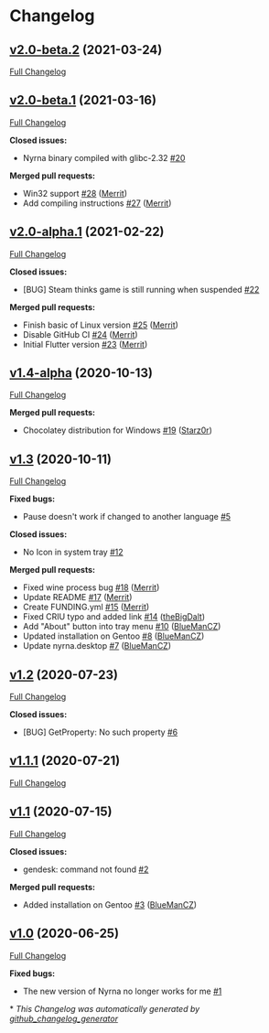 # Changelog

## [v2.0-beta.2](https://github.com/Merrit/nyrna/tree/v2.0-beta.2) (2021-03-24)

[Full Changelog](https://github.com/Merrit/nyrna/compare/v2.0-beta.1...v2.0-beta.2)

## [v2.0-beta.1](https://github.com/Merrit/nyrna/tree/v2.0-beta.1) (2021-03-16)

[Full Changelog](https://github.com/Merrit/nyrna/compare/v2.0-alpha.1...v2.0-beta.1)

**Closed issues:**

- Nyrna binary compiled with glibc-2.32 [\#20](https://github.com/Merrit/nyrna/issues/20)

**Merged pull requests:**

- Win32 support [\#28](https://github.com/Merrit/nyrna/pull/28) ([Merrit](https://github.com/Merrit))
- Add compiling instructions [\#27](https://github.com/Merrit/nyrna/pull/27) ([Merrit](https://github.com/Merrit))

## [v2.0-alpha.1](https://github.com/Merrit/nyrna/tree/v2.0-alpha.1) (2021-02-22)

[Full Changelog](https://github.com/Merrit/nyrna/compare/v1.4-alpha...v2.0-alpha.1)

**Closed issues:**

- \[BUG\] Steam thinks game is still running when suspended [\#22](https://github.com/Merrit/nyrna/issues/22)

**Merged pull requests:**

- Finish basic of Linux version [\#25](https://github.com/Merrit/nyrna/pull/25) ([Merrit](https://github.com/Merrit))
- Disable GitHub CI [\#24](https://github.com/Merrit/nyrna/pull/24) ([Merrit](https://github.com/Merrit))
- Initial Flutter version [\#23](https://github.com/Merrit/nyrna/pull/23) ([Merrit](https://github.com/Merrit))

## [v1.4-alpha](https://github.com/Merrit/nyrna/tree/v1.4-alpha) (2020-10-13)

[Full Changelog](https://github.com/Merrit/nyrna/compare/v1.3...v1.4-alpha)

**Merged pull requests:**

- Chocolatey distribution for Windows [\#19](https://github.com/Merrit/nyrna/pull/19) ([Starz0r](https://github.com/Starz0r))

## [v1.3](https://github.com/Merrit/nyrna/tree/v1.3) (2020-10-11)

[Full Changelog](https://github.com/Merrit/nyrna/compare/v1.2...v1.3)

**Fixed bugs:**

- Pause doesn't work if changed to another language [\#5](https://github.com/Merrit/nyrna/issues/5)

**Closed issues:**

- No Icon in system tray [\#12](https://github.com/Merrit/nyrna/issues/12)

**Merged pull requests:**

- Fixed wine process bug [\#18](https://github.com/Merrit/nyrna/pull/18) ([Merrit](https://github.com/Merrit))
- Update README [\#17](https://github.com/Merrit/nyrna/pull/17) ([Merrit](https://github.com/Merrit))
- Create FUNDING.yml [\#15](https://github.com/Merrit/nyrna/pull/15) ([Merrit](https://github.com/Merrit))
- Fixed CRIU typo and added link [\#14](https://github.com/Merrit/nyrna/pull/14) ([theBigDalt](https://github.com/theBigDalt))
- Add "About" button into tray menu [\#10](https://github.com/Merrit/nyrna/pull/10) ([BlueManCZ](https://github.com/BlueManCZ))
- Updated installation on Gentoo [\#8](https://github.com/Merrit/nyrna/pull/8) ([BlueManCZ](https://github.com/BlueManCZ))
- Update nyrna.desktop [\#7](https://github.com/Merrit/nyrna/pull/7) ([BlueManCZ](https://github.com/BlueManCZ))

## [v1.2](https://github.com/Merrit/nyrna/tree/v1.2) (2020-07-23)

[Full Changelog](https://github.com/Merrit/nyrna/compare/v1.1.1...v1.2)

**Closed issues:**

- \[BUG\] GetProperty: No such property [\#6](https://github.com/Merrit/nyrna/issues/6)

## [v1.1.1](https://github.com/Merrit/nyrna/tree/v1.1.1) (2020-07-21)

[Full Changelog](https://github.com/Merrit/nyrna/compare/v1.1...v1.1.1)

## [v1.1](https://github.com/Merrit/nyrna/tree/v1.1) (2020-07-15)

[Full Changelog](https://github.com/Merrit/nyrna/compare/v1.0...v1.1)

**Closed issues:**

- gendesk: command not found [\#2](https://github.com/Merrit/nyrna/issues/2)

**Merged pull requests:**

- Added installation on Gentoo [\#3](https://github.com/Merrit/nyrna/pull/3) ([BlueManCZ](https://github.com/BlueManCZ))

## [v1.0](https://github.com/Merrit/nyrna/tree/v1.0) (2020-06-25)

[Full Changelog](https://github.com/Merrit/nyrna/compare/2f109c6db3cfdc217ba580268aca5f758afd6f37...v1.0)

**Fixed bugs:**

- The new version of Nyrna no longer works for me [\#1](https://github.com/Merrit/nyrna/issues/1)



\* *This Changelog was automatically generated by [github_changelog_generator](https://github.com/github-changelog-generator/github-changelog-generator)*
